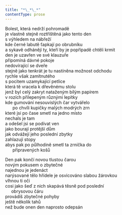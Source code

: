 ```yaml
---
title: "*\_*\_*"
contentType: prose
---
```


<section>

Bolest, která nedrží pohromadě  
je vlastně stejně roztříštěná jako tento den  
s výhledem na nábřeží  
kde černé labutě ťapkají po obrubníku  
a sykavě odhánějí ty, kteří by je popřípadě chtěli krmit  
den je uzavřen ve své klauzuře  
připomíná dávné pokoje  
nedovírající se dveře  
stejně jako tenkrát je tu nastíněna možnost odchodu  
rychle však zamítnutého  
s pocitem uzamykající petlice  
která tě vracela k dřevěnému stolu  
jenž byl celý zakryt nataženým bílým papírem  
v rozích přilepeným různými lepítky  
kde gumování nesouvislých čar vytvářelo  
      po chvíli kupičky malých modrých zrn  
které jsi po čase smetl na jedno místo  
nechals je tam  
a odešel jsi se podívat ven  
jako bourají protější dům  
jak odvážejí jeho poslední zbytky  
zahlazují stopy  
abys pak po půlhodině smetl ta zrníčka do  
      připravených košů

Den pak končí novou tlustou čarou  
novým pokusem o zbytečné  
najednou je jedenáct  
narýsované tělo hřídele je osvicováno slabou žárovkou  
vlhnou ti oči  
cosi jako šeď z nich skapává těsně pod poslední  
     obrysovou čáru  
provádíš zbytečné pohyby  
ještě několik tahů  
než bude onen den naprosto odepsán

</section>
